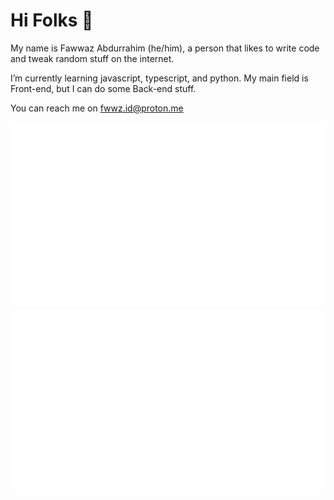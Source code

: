 # Hi Folks 👋

My name is Fawwaz Abdurrahim (he/him), a person that likes to write code and tweak random stuff on the internet.

I’m currently learning javascript, typescript, and python. My main field is Front-end, but I can do some Back-end stuff.

You can reach me on fwwz.id@proton.me

<!-- ![Fawwaz's GitHub stats](https://github-readme-stats.vercel.app/api?username=fwwz-id&show_icons=true&theme=dark&count_private=true) -->

<!-- [![Top Langs](https://github-readme-stats.vercel.app/api/top-langs/?username=fwwz-id&layout=compact&theme=dark)](https://github-readme-stats.vercel.app/api/top-langs/?username=fwwz-id&layout=compact&theme=dark) -->

![](https://raw.githubusercontent.com/fwwz-id/github-stats/master/generated/overview.svg#gh-dark-mode-only)
![](https://raw.githubusercontent.com/fwwz-id/github-stats/master/generated/languages.svg#gh-dark-mode-only)

